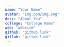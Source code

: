 ```yaml
---
name: "Your Name"
avatar: "img.com/img.png"
desc: "About You"
college: "College Name"
web: "website"
github: "github link"
gitlab: "gitlab link"
---
```


